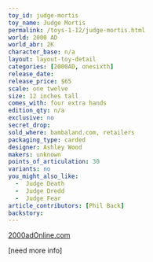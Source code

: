 ```yaml
---
toy_id: judge-mortis
toy_name: Judge Mortis
permalink: /toys-1-12/judge-mortis.html
world: 2000 AD
world_abr: 2K
character_base: n/a
layout: layout-toy-detail
categories: [2000AD, onesixth]
release_date: 
release_price: $65
scale: one twelve
size: 12 inches tall
comes_with: four extra hands
edition_qty: n/a
exclusive: no
secret_drop:
sold_where: bambaland.com, retailers
packaging_type: carded
designer: Ashley Wood
makers: unknown
points_of_articulation: 30
variants: no
you_might_also_like:
  -  Judge Death
  -  Judge Dredd
  -  Judge Fear  
article_contributors: [Phil Back]
backstory:
---
```

[2000adOnline.com](http://www.2000adOnline.com)

[need more info]